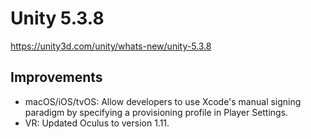 # Unity 5.3.8

https://unity3d.com/unity/whats-new/unity-5.3.8

## Improvements



*   macOS/iOS/tvOS: Allow developers to use Xcode's manual signing paradigm by specifying a provisioning profile in Player Settings.
*   VR: Updated Oculus to version 1.11.